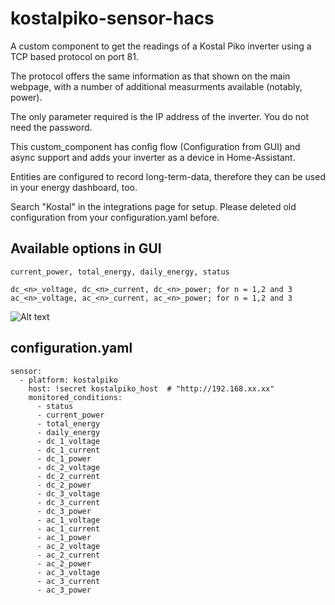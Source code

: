 # kostalpiko-sensor-hacs
A custom component to get the readings of a Kostal Piko inverter using a TCP based protocol on port 81.

The protocol offers the same information as that shown on the main webpage, with a number of additional measurments available (notably, power).

The only parameter required is the IP address of the inverter. You do not need the password.

This custom_component has config flow (Configuration from GUI) and async support and adds your inverter as a device in Home-Assistant.

Entities are configured to record long-term-data, therefore they can be used in your energy dashboard, too.

Search "Kostal" in the integrations page for setup. Please deleted old configuration from your configuration.yaml before. 

## Available options in GUI
```
current_power, total_energy, daily_energy, status

dc_<n>_voltage, dc_<n>_current, dc_<n>_power; for n = 1,2 and 3
ac_<n>_voltage, ac_<n>_current, ac_<n>_power; for n = 1,2 and 3
```

![Alt text](https://github.com/robert-lukassen/kostalpiko-sensor-homeassistant/blob/master/img/Schermafbeelding%202020-03-30%20om%2011.25.18.png?raw=true "Optional Title")

## configuration.yaml

```
sensor:
  - platform: kostalpiko
    host: !secret kostalpiko_host  # "http://192.168.xx.xx"
    monitored_conditions:
      - status
      - current_power
      - total_energy
      - daily_energy
      - dc_1_voltage
      - dc_1_current
      - dc_1_power
      - dc_2_voltage
      - dc_2_current
      - dc_2_power
      - dc_3_voltage
      - dc_3_current
      - dc_3_power
      - ac_1_voltage
      - ac_1_current
      - ac_1_power
      - ac_2_voltage
      - ac_2_current
      - ac_2_power
      - ac_3_voltage
      - ac_3_current
      - ac_3_power
```
